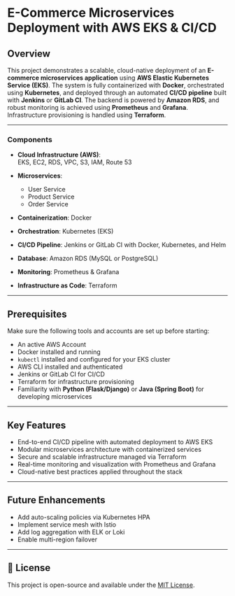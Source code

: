 # E-Commerce Microservices Deployment with AWS EKS & CI/CD

## Overview

This project demonstrates a scalable, cloud-native deployment of an **E-commerce microservices application** using **AWS Elastic Kubernetes Service (EKS)**. The system is fully containerized with **Docker**, orchestrated using **Kubernetes**, and deployed through an automated **CI/CD pipeline** built with **Jenkins** or **GitLab CI**. The backend is powered by **Amazon RDS**, and robust monitoring is achieved using **Prometheus** and **Grafana**. Infrastructure provisioning is handled using **Terraform**.

---

### Components

- **Cloud Infrastructure (AWS)**:  
  EKS, EC2, RDS, VPC, S3, IAM, Route 53

- **Microservices**:
  -  User Service
  -  Product Service
  -  Order Service

- **Containerization**: Docker  
- **Orchestration**: Kubernetes (EKS)  
- **CI/CD Pipeline**: Jenkins or GitLab CI with Docker, Kubernetes, and Helm  
- **Database**: Amazon RDS (MySQL or PostgreSQL)  
- **Monitoring**: Prometheus & Grafana  
- **Infrastructure as Code**: Terraform  

---

## Prerequisites

Make sure the following tools and accounts are set up before starting:

-  An active AWS Account
-  Docker installed and running
- `kubectl` installed and configured for your EKS cluster
-  AWS CLI installed and authenticated
-  Jenkins or GitLab CI for CI/CD
-  Terraform for infrastructure provisioning
-  Familiarity with **Python (Flask/Django)** or **Java (Spring Boot)** for developing microservices

---

## Key Features

- End-to-end CI/CD pipeline with automated deployment to AWS EKS
- Modular microservices architecture with containerized services
- Secure and scalable infrastructure managed via Terraform
- Real-time monitoring and visualization with Prometheus and Grafana
- Cloud-native best practices applied throughout the stack

---

## Future Enhancements

- Add auto-scaling policies via Kubernetes HPA
- Implement service mesh with Istio
- Add log aggregation with ELK or Loki
- Enable multi-region failover

---

## 📄 License

This project is open-source and available under the [MIT License](LICENSE).


